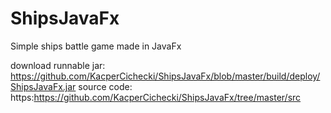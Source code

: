 # ShipsJavaFx
Simple ships battle game made in JavaFx

download runnable jar: https://github.com/KacperCichecki/ShipsJavaFx/blob/master/build/deploy/ShipsJavaFx.jar
source code: https:https://github.com/KacperCichecki/ShipsJavaFx/tree/master/src 
